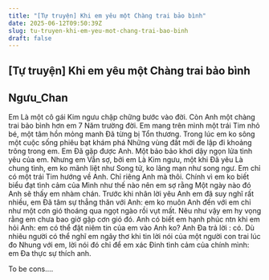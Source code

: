 ```yaml
---
title: "[Tự truyện] Khi em yêu một Chàng trai bảo bình"
date: 2025-06-12T09:50:39Z
slug: tu-truyen-khi-em-yeu-mot-chang-trai-bao-binh
draft: false
---
```


## [Tự truyện] Khi em yêu một Chàng trai bảo bình

## Ngưu_Chan

Em Là một cô gái Kim ngưu chập chững bước vào đời. Còn Anh một chàng trai bảo bình hơn em 7 Năm trường đời. Em mang trên mình một trái Tim nhỏ bé, một tâm hồn mỏng manh Đã từng bị Tổn thương. Trong lúc em ko sông một cuộc sống phiêu bạt khám phá Những vùng đất mới đe lập đi khoảng trông trong em. Em Đã gặp được Anh. Một bảo bảo khơi dậy ngọn lửa tình yêu của em.
Nhưng em Vẫn sợ, bởi em Là Kim ngưu, một khi Đã yêu Là chung tình, em ko mãnh liệt như  Song tử, ko lãng mạn như song ngư. Em chỉ có một trái Tim hướng về Anh. Chỉ riêng Anh mà thôi. Chính vì em ko biết biểu đạt tình cảm của Mình như thế nào nên em sợ rằng Một ngày nào đó Anh sẽ thấy em nhàm chán.
Trước khi nhân lời yêu Anh em đã suy nghĩ rất nhiều, em Đã tâm sự thẳng thăn với Anh: em ko muôn Anh đến với em chỉ như một cơn gió thoáng qua ngọt ngào rồi vụt mất. Nêu như vậy em hy vọng rằng em chưa bao giờ gặp cơn gió đó.
Anh có biết em hạnh phúc ntn khi em hỏi Anh: em có thể đặt niêm tin của em vào Anh ko? Anh Đa trả lời : có. Dù nhiêu người có thể nghĩ em ngây thơ khi tin lời nói của một người con trai lúc đo Nhung với em, lời nói đó chỉ để em xác Đinh tình cảm của chính mình: em Đa thực sự thích anh. 

To be cons....